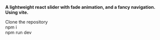 <strong>A lightweight react slider with fade animation, and a fancy navigation. Using vite.</strong>

Clone the repository <br>
npm i <br>
npm run dev
